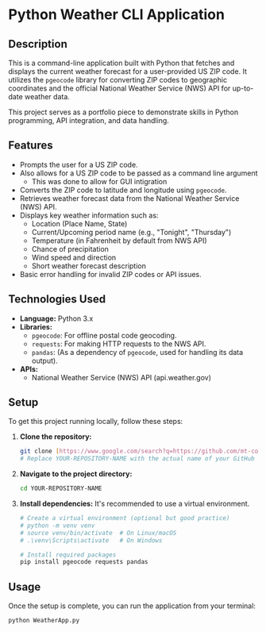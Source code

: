 # Python Weather CLI Application

## Description

This is a command-line application built with Python that fetches and displays the current weather forecast for a user-provided US ZIP code. It utilizes the `pgeocode` library for converting ZIP codes to geographic coordinates and the official National Weather Service (NWS) API for up-to-date weather data.

This project serves as a portfolio piece to demonstrate skills in Python programming, API integration, and data handling.

## Features

* Prompts the user for a US ZIP code.
* Also allows for a US ZIP code to be passed as a command line argument 
    * This was done to allow for GUI intigration
* Converts the ZIP code to latitude and longitude using `pgeocode`.
* Retrieves weather forecast data from the National Weather Service (NWS) API.
* Displays key weather information such as:
    * Location (Place Name, State)
    * Current/Upcoming period name (e.g., "Tonight", "Thursday")
    * Temperature (in Fahrenheit by default from NWS API)
    * Chance of precipitation
    * Wind speed and direction
    * Short weather forecast description
* Basic error handling for invalid ZIP codes or API issues.

## Technologies Used

* **Language:** Python 3.x
* **Libraries:**
    * `pgeocode`: For offline postal code geocoding.
    * `requests`: For making HTTP requests to the NWS API.
    * `pandas`: (As a dependency of `pgeocode`, used for handling its data output).
* **APIs:**
    * National Weather Service (NWS) API (api.weather.gov)

## Setup

To get this project running locally, follow these steps:

1.  **Clone the repository:**
    ```bash
    git clone [https://www.google.com/search?q=https://github.com/mt-codes-mt/YOUR-REPOSITORY-NAME.git](https://www.google.com/search?q=https://github.com/mt-codes-mt/YOUR-REPOSITORY-NAME.git) 
    # Replace YOUR-REPOSITORY-NAME with the actual name of your GitHub repo
    ```
2.  **Navigate to the project directory:**
    ```bash
    cd YOUR-REPOSITORY-NAME
    ```
3.  **Install dependencies:**
    It's recommended to use a virtual environment.
    ```bash
    # Create a virtual environment (optional but good practice)
    # python -m venv venv
    # source venv/bin/activate  # On Linux/macOS
    # .\venv\Scripts\activate   # On Windows

    # Install required packages
    pip install pgeocode requests pandas
    ```

## Usage

Once the setup is complete, you can run the application from your terminal:

```bash
python WeatherApp.py